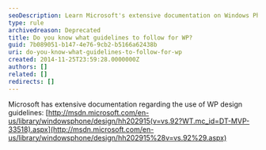 ```yaml
---
seoDescription: Learn Microsoft's extensive documentation on Windows Phone design guidelines to create consistent and user-friendly experiences.
type: rule
archivedreason: Deprecated
title: Do you know what guidelines to follow for WP?
guid: 7b089051-b147-4e76-9cb2-b5166a62438b
uri: do-you-know-what-guidelines-to-follow-for-wp
created: 2014-11-25T23:59:28.0000000Z
authors: []
related: []
redirects: []
---
```


Microsoft has extensive documentation regarding the use of WP design guidelines: [http://msdn.microsoft.com/en-us/library/windowsphone/design/hh202915(v=vs.92?WT.mc_id=DT-MVP-33518).aspx](http://msdn.microsoft.com/en-us/library/windowsphone/design/hh202915%28v=vs.92%29.aspx)

<!--endintro-->
